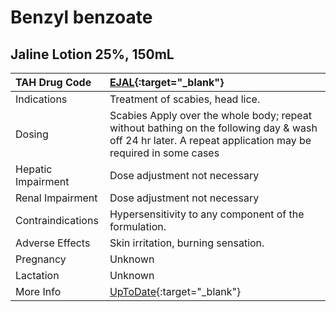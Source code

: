 # Benzyl benzoate

## Jaline Lotion 25%, 150mL

| TAH Drug Code      | [EJAL](https://www.tahsda.org.tw/drugs/hissearch.php?drug_code=EJAL){:target="_blank"}                                                                    |
|:-------------------|:----------------------------------------------------------------------------------------------------------------------------------------------------------|
| Indications        | Treatment of scabies, head lice.                                                                                                                          |
| Dosing             | Scabies Apply over the whole body; repeat without bathing on the following day & wash off 24 hr later. A repeat application may be required in some cases |
| Hepatic Impairment | Dose adjustment not necessary                                                                                                                             |
| Renal Impairment   | Dose adjustment not necessary                                                                                                                             |
| Contraindications  | Hypersensitivity to any component of the formulation.                                                                                                     |
| Adverse Effects    | Skin irritation, burning sensation.                                                                                                                       |
| Pregnancy          | Unknown                                                                                                                                                   |
| Lactation          | Unknown                                                                                                                                                   |
| More Info          | [UpToDate](https://www.uptodate.com/contents/benzyl-benzoate-drug-information){:target="_blank"}                                                          |

